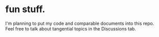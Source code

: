 # fun stuff.

I'm planning to put my code and comparable documents into this repo.  
Feel free to talk about tangential topics in the Discussions tab.
